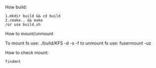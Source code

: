 How build:
    
    1.mkdir build && cd build
    2.cmake.. && make
    /or use build.sh

How to mount/unmount

To mount fs use:
    ./build/KFS -d -s -f <directory>
to unmount fs use:
    fusermount -uz <directory>

How to check mount:

    findmnt
